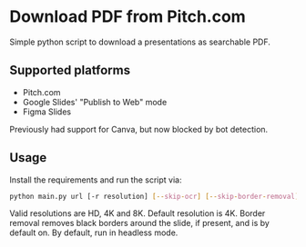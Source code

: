 # Download PDF from Pitch.com
Simple python script to download a presentations as searchable PDF. 

## Supported platforms
- Pitch.com 
- Google Slides' "Publish to Web" mode
- Figma Slides

Previously had support for Canva, but now blocked by bot detection.

## Usage
Install the requirements and run the script via:
```bash
python main.py url [-r resolution] [--skip-ocr] [--skip-border-removal] [--disable-headless]
```

Valid resolutions are HD, 4K and 8K. Default resolution is 4K.
Border removal removes black borders around the slide, if present, and is by default on.
By default, run in headless mode.
